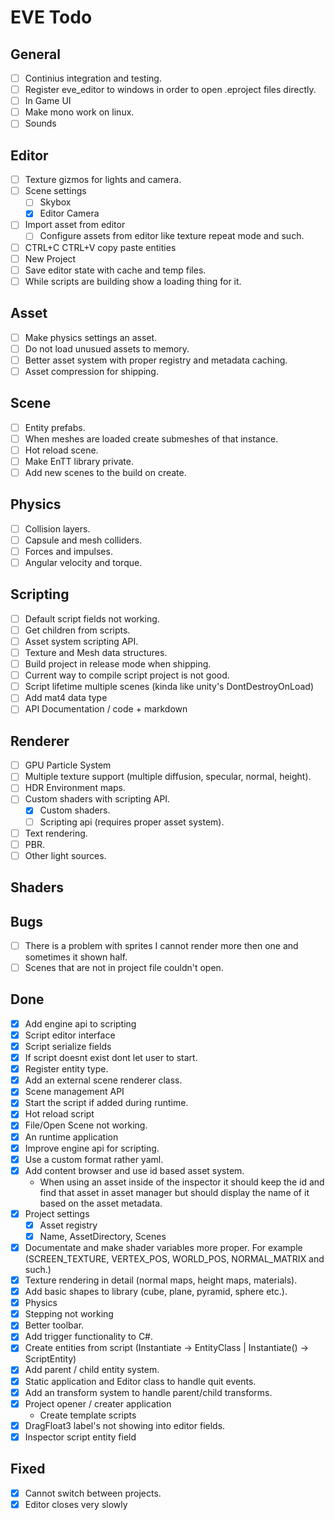 # EVE Todo

## General
- [ ] Continius integration and testing.
- [ ] Register eve_editor to windows in order to open .eproject files directly.
- [ ] In Game UI
- [ ] Make mono work on linux.
- [ ] Sounds

## Editor
- [ ] Texture gizmos for lights and camera.
- [ ] Scene settings
  - [ ] Skybox
  - [x] Editor Camera
- [ ] Import asset from editor
    - [ ] Configure assets from editor like texture repeat mode and such.
- [ ] CTRL+C CTRL+V copy paste entities
- [ ] New Project
- [ ] Save editor state with cache and temp files.
- [ ] While scripts are building show a loading thing for it.

## Asset
- [ ] Make physics settings an asset.
- [ ] Do not load unusued assets to memory.
- [ ] Better asset system with proper registry and metadata caching.
- [ ] Asset compression for shipping.

## Scene
- [ ] Entity prefabs.
- [ ] When meshes are loaded create submeshes of that instance.
- [ ] Hot reload scene.
- [ ] Make EnTT library private.
- [ ] Add new scenes to the build on create.

## Physics
- [ ] Collision layers.
- [ ] Capsule and mesh colliders.
- [ ] Forces and impulses.
- [ ] Angular velocity and torque.

## Scripting
- [ ] Default script fields not working.
- [ ] Get children from scripts.
- [ ] Asset system scripting API.
- [ ] Texture and Mesh data structures.
- [ ] Build project in release mode when shipping.
- [ ] Current way to compile script project is not good.
- [ ] Script lifetime multiple scenes (kinda like unity's DontDestroyOnLoad)
- [ ] Add mat4 data type
- [ ] API Documentation / code + markdown

## Renderer
- [ ] GPU Particle System
- [ ] Multiple texture support (multiple diffusion, specular, normal, height).
- [ ] HDR Environment maps.
- [ ] Custom shaders with scripting API.
    - [x] Custom shaders.
    - [ ] Scripting api (requires proper asset system).
- [ ] Text rendering.
- [ ] PBR.
- [ ] Other light sources.

## Shaders

## Bugs
- [ ] There is a problem with sprites I cannot render more then one and
sometimes it shown half.
- [ ] Scenes that are not in project file couldn't open.

## Done
- [x] Add engine api to scripting
- [x] Script editor interface
- [x] Script serialize fields
- [x] If script doesnt exist dont let user to start.
- [x] Register entity type.
- [x] Add an external scene renderer class.
- [x] Scene management API
- [x] Start the script if added during runtime.
- [x] Hot reload script
- [x] File/Open Scene not working.
- [x] An runtime application
- [x] Improve engine api for scripting.
- [x] Use a custom format rather yaml.
- [x] Add content browser and use id based asset system.
    - When using an asset inside of the inspector it should keep the id and find that asset in asset manager
    but should display the name of it based on the asset metadata.
- [x] Project settings
  - [x] Asset registry
  - [x] Name, AssetDirectory, Scenes
- [x] Documentate and make shader variables more proper. For example (SCREEN_TEXTURE, VERTEX_POS, WORLD_POS, NORMAL_MATRIX and such.)
- [x] Texture rendering in detail (normal maps, height maps, materials).
- [x] Add basic shapes to library (cube, plane, pyramid, sphere etc.).
- [x] Physics
- [x] Stepping not working
- [x] Better toolbar.
- [x] Add trigger functionality to C#.
- [x] Create entities from script (Instantiate<EntityClass> -> EntityClass | Instantiate() -> ScriptEntity)
- [x] Add parent / child entity system.
- [x] Static application and Editor class to handle quit events.
- [x] Add an transform system to handle parent/child transforms.
- [x] Project opener / creater application
  - Create template scripts
- [x] DragFloat3 label's not showing into editor fields.
- [x] Inspector script entity field

## Fixed
- [x] Cannot switch between projects.
- [x] Editor closes very slowly
